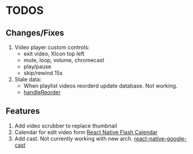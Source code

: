 # TODOS

## Changes/Fixes

1. Video player custom controls:
   - exit video, XIcon top left
   - mute, loop, volume, chromecast
   - play/pause
   - skip/rewind 15s
2. Stale data:
   - When playlist videos reorderd update database. Not working.
   - [handleReorder](/components/playlist-sortable.tsx#L86)

## Features

1. Add video scrubber to replace thumbnail
2. Calendar for edit video form [React Native Flash Calendar](https://github.com/MarceloPrado/flash-calendar)
3. Add cast. Not currently working with new arch. [react-native-google-cast](https://react-native-google-cast.github.io/docs/components/CastButton)
